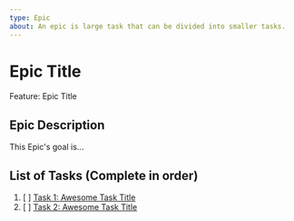 ```yaml
---
type: Epic
about: An epic is large task that can be divided into smaller tasks. 
---
```


<!-- Issue title should mirror the Epic Title. -->

# Epic Title

Feature: Epic Title

## Epic Description

This Epic's goal is...

<!-- An epic will have many tasks. Tasks need to be linked below in the Lists of Tasks -->
## List of Tasks (Complete in order)

1. [ ] [Task 1: Awesome Task Title](https://github.com/username/repository-name/issues/1)
2. [ ] [Task 2: Awesome Task Title](https://github.com/username/repository-name/issues/2)
